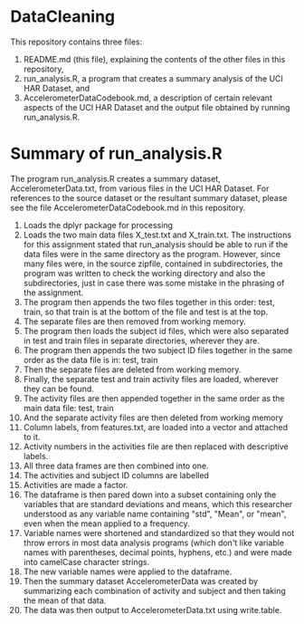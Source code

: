 # DataCleaning
This repository contains three files:

1.  README.md (this file), explaining the contents of the other files in this
    repository, 
2.  run_analysis.R, a program that creates a summary analysis of the UCI HAR
    Dataset, and 
3.  AccelerometerDataCodebook.md, a description of certain relevant aspects of the
    UCI HAR Dataset and the output file obtained by running run_analysis.R.

# Summary of run_analysis.R
The program run_analysis.R creates a summary dataset, AccelerometerData.txt, from
various files in the UCI HAR Dataset.  For references to the source dataset or the
resultant summary dataset, please see the file AccelerometerDataCodebook.md in this 
repository.

1.  Loads the dplyr package for processing
2.  Loads the two main data files X_test.txt and X_train.txt.  The instructions for this
    assignment stated that run_analysis should be able to run if the data files were in
    the same directory as the program. However, since many files were, in the source
    zipfile, contained in subdirectories, the program was written to check the working
    directory and also the subdirectories, just in case there was some mistake in the
    phrasing of the assignment.  
3.  The program then appends the two files together in this order: test, train, so that 
    train is at the bottom of the file and test is at the top.
4.  The separate files are then removed from working memory.
5.  The program then loads the subject id files, which were also separated in test and 
    train files in separate directories, wherever they are.
6.  The program then appends the two subject ID files together in the same order as 
    the data file is in: test, train
7.  Then the separate files are deleted from working memory.
8.  Finally, the separate test and train activity files are loaded, wherever they can 
    be found.
9.  The activity files are then appended together in the same order as the main data 
    file: test, train
10. And the separate activity files are then deleted from working memory
11. Column labels, from features.txt, are loaded into a vector and attached to it.
12. Activity numbers in the activities file are then replaced with descriptive labels.
13. All three data frames are then combined into one.
14. The activities and subject ID columns are labelled
15. Activities are made a factor.
16. The dataframe is then pared down into a subset containing only the variables that 
    are standard deviations and means, which this researcher understood as any variable
	  name containing "std", "Mean", or "mean", even when the mean applied to a frequency.
17. Variable names were shortened and standardized so that they would not throw errors
    in most data analysis programs (which don't like variable names with parentheses,
	decimal points, hyphens, etc.) and were made into camelCase character strings.
18. The new variable names were applied to the dataframe.
19. Then the summary dataset AccelerometerData was created by summarizing each 
    combination of activity and subject and then taking the mean of that data.
20. The data was then output to AccelerometerData.txt using write.table.
